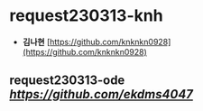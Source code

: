 # request230313-knh
* **김나현** [https://github.com/knknkn0928](https://github.com/knknkn0928)
## request230313-ode _https://github.com/ekdms4047_